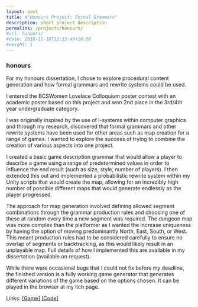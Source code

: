 ```yaml
---
layout: post
title: #"Honours Project: Formal Grammars"
description: short project description
permalink: /projects/honours/
#url: honours/
#date: 2018-11-18T12:33:46+10:00
#weight: 1
---
```


### honours ###

For my honours dissertation, I chose to explore procedural content generation and how formal grammars and rewrite systems could be used.

I entered the BCSWomen Lovelace Colloquium poster contest with an academic poster based on this project and won 2nd place in the 3rd/4th year undergraduate category.

I was originally inspired by the use of l-systems within computer graphics and through my research, discovered that formal grammars and other rewrite systems have been used for other areas such as map creation for a range of games. I wanted to explore the success of trying to combine the creation of various aspects into one project. 

I created a basic game description grammar that would allow a player to describe a game using a range of predetermined values in order to influence the end result (such as size, style, number of players). I then extended this out and implemented a probabilistic rewrite system within my Unity scripts that would create the map, allowing for an incredibly high number of possible different maps that would generate endlessly as the player progressed.

The approach for map generation involved defining allowed segment combinations through the grammar production rules and choosing one of these at random every time a new segment was required. The dungeon map was more complex than the platformer as I wanted the increase uniqueness by having the option of moving predominantly North, East, South, or West. This meant production rules had to be considered carefully to ensure no overlap of segments or backtracking, as this would likely result in an unplayable map. Full details of how I implemented this are available in my dissertation (available on request).

While there were occasional bugs that I could not fix before my deadline, the finished version is a fully working game generator that generates different variations of the game based on the options chosen. It can be played in the browser at my itch page.

Links: 
[\[Game\]](https://beckmcgowan.itch.io/honoursproject)
[\[Code\]](https://github.com/bmgamedev/Honours)
